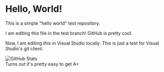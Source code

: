 # Hello, World!
This is a simple "hello world" test repository.

I am editing this file in the test branch! GitHub is pretty cool.

Now, I am editing this in Visual Studio locally. This is just a test for Visual Studio's git client.

![GitHub Stats](https://github-readme-stats.vercel.app/api?username=Matthewl246)<br />
Turns out it's pretty easy to get A+
